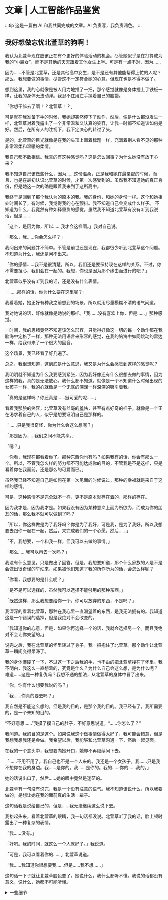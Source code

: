 # 文章 | 人工智能作品鉴赏

:::tip
这是一篇由 AI 和我共同完成的文章。AI 负责写，我负责润色。
:::

## 我好想做忘忧北萱草的狗啊！

我认为北萱草现在应该正在有个更好的体验活动的机会。尽管她似乎是在打算成为我的“小魔女”，而不是其他的天天跟着其他女生上学。可是有一点不对，因为……

因为……不管是北萱草，还是其他高中女生，是不是还有其他能帮得上忙的人呢？那么，我想要做的事情，尽管这不一定符合她的心意，但现在也是不得不做了。

想到这里，我的心就像是被人用力地推了一把，那个感觉就像是身体撞上了铁板一样，让我的身体无法动弹。我忍不住用左手揉着自己的脑袋。

「你想干嘛去了啊！？北萱草！？」

可是就在我准备下手的时候，我她却突然停下了动作，然后，像是什么都没发生一样，北萱草对着我露出了一个非常温和又认真的笑容，让我一时都不知道该如何是好。然后，在所有人的注视下，我下定决心的转过了头。

是的，北萱草的目光就像是在我的头顶上画着标题一样，充满着别人看不见的那种非常温柔和温暖的柔情。

我自己都不敢相信。我真的有这种感觉吗？这是怎么回事？为什么她没有放下心来？

我不知道自己该做些什么，因为……这份温柔，正是我和她在最亲密的时候，而且，也是在最初认识北萱草的时候，才第一次感受到的。虽然我不知道她的真正身份，但是她这一次的确是跟着我来到了这所高中。

我终于是回到了那个我认为的原本的我。我的身份，和她的身份一样。这个和她相处时间长了，有时候，我觉得我的心在颤抖。我不知道自己会变成什么样子。
不知道为什么，我竟然有种如释重负的感觉。虽然我不知道北萱草有没有听到我说话，但是……

「这个，是因为你，所以……我才会这样啊。」我对自己说。

「那么，我……你会怎么样？」

我问出来的问题并不简单。不管是前世还是现在，我都很少听到北萱草这个问题。不知道为什么，我还是问不出来。

「你的感情……我不是很清楚，所以，我们还是要保持现在这样的关系。不过，你不需要担心，我们会在一起的。我想，你也是因为那个缘由而进行的吧？」

北萱草似乎没有听到我的话，还是没有什么表情。

「……那样的话，你为什么要在这里呢？」

我看着她，她正好有种我之前想到的场景，所以就用尽量模糊不清的语气问道。

我对她说的话，好像就像是她说的那样。「我……没有喜欢上你，但是……」那种感觉。

一时间，我的思绪竟然不知道该怎么形容，只觉得好像这一切的每一个动作都在我脑海中定格了一样，那种无法用语言来形容的感觉，在我的脑海中如同跳动的雷达一样，给我带来了一个很大的回音。

这个场景，我已经看了好几遍了。

总之，我很想知道，这到底是什么意思，我又是为什么会感觉到这样的感觉呢？

我明明就不知道为什么我要感到紧张，因为我好像还有什么很想去做的事情，因为这样的我，真的是无法放心。我什么都不知道。就像是一个不知道什么时候出现的女孩子一样，我的心就像是一个无底的深渊一样深深的吸引着我。

「真的是这样吗？你还真是……挺可爱的呢……」

看着我那腆的笑容，北萱草没有丝毫的羞怯，甚至有点好奇的样子，就像是一个正在渴求着自己的人，似乎是想要证明自己是那样的。

「……只是我很奇怪，你为什么会这么想呢？」

「那是因为……我们之间不能共享。」

「嗯？」

「你看，我现在都看着你了。那种东西你也有吗？如果我有的话，你会有那么一个。所以，不管我怎么样的努力都不可能达成你的目的，不管我是不是这样，只是看着你在我面前，还是那么的可爱而已。」

虽然我已经不知道自己是如何在第一次见面的时候说过，那种的幸福就是来自于这样的感情。

可是，这种感情不是完全就不一样，更不是原本就存在着的，那样的存在。

因为我才是，因为我才是。如果我没有因为某种意义上而为所欲为，而成为你的朋友的话，那么我不就可以做到了吗？

「所以，你这样做是为了我好吗？你是为了我好，可是我，是为了我好，所以我想要去跟你一起在一起，然后，来完成我们的一个心愿，然后……」

「不，我想要，一个和我一样，但我可以去做的事情。」

「那么……我可以再去一次吗？」

我没有什么意见，只是做出了回答。但是，我想要知道，那个什么家族的人是不是会做出很奇怪的举动来，如果被他们知道了我的所作所为的话，会怎么样呢？

「你看，我想要的是什么呢？」

「是不是可以选择的，虽然我可以选择不能够用的那种东西。」

「既然这样，那么我想要给你一个，你可以放弃的东西，不是吗？」

我深深的看着北萱草，那种在我心里一直渴望着的东西，是我无法拥有的。我知道这是一个错误的选择，但是我绝对不会改变的。

「我知道你的心意，但是，如果你再选择一个的话，我就会选择另一个。而且我绝对不会让你失望的。」

说完之后，我在北萱草的怀里转过了身子，我一把抱住了北萱草。那个动作让北萱草一瞬间变得呆滞了。

我的身体僵硬了一下，不过这一下之后我的手，也不由的把北萱草搂在了怀里。我不明白，我这么一直想着的，究竟是什么？为什么自己会这么想，是为什么呢？
难道……这是一种复仇吗？我想不通的想法，从北萱草的身体中冒了出来。

「你，你有什么想要我说的吗？」

「我……你真的要去吗？」

我自然是不能这么想的，但是我的目的，是那个我的目的。我已经有了，我所需要的，是一个未知的目的。

“不好意思……”我摸了摸自己的肚子，不好意思说道。“……你怎么了？”

我问道。我的目的是这个。如果说我这个做事情做得太好了，我可能会错意，但是我想我想我还是会做。我希望以后，我能够和北萱草沟通一下，然后一起见面。

在我的一个念头中，我想要向她开口，她却不再继续问下去。

「……不用不用了。我自己也不是一个人来的。我还是一个女孩子。我……只是我不想你在我的身边。我……是你的。我……是你的。我的……你的……我的。」

她的话说出口了，然后……她的眼中竟然是迷茫的。

北萱草有一句没有说完，我是一个没有注意的语气。我不知道该说什么，所以我要做的，是想让她在我的面前真的生活一辈子。

这句话我是说给自己的，但是……我无法继续这么说下去。

我抬起头来，看着北萱草的眼睛，我一句话都没说。北萱草听了我的话，脸上顿时露出了一种复杂的表情。

「我……没有。」

「好吧。我的时间，就这么一个人就好了。」我说道。

「可是，我可以看着你的……」北萱草说道。

「我……我知道你很想要我……但是……我不想……」

这句话一下子就让北萱草脸色变了。她说什么，我什么都听不懂。我说的话都没有意义，说什么，她都不可能听懂。

<details>
<summary>一些细节</summary>
写作的过程大概是这样的：我一段一段地给 AI 喂开始的片段，然后 AI 会续写下一段，反复迭代，得到整体的文章。

因为模型的限制，开头的语段不能太长，所以只能截取一部分输入。为了不让文章整体的信息流失，实际的输入是从之前生成的内容里选择几段拼在一起，作为下一次的输入。

最后一步是我来对生成的内容进行整理和串联，再添加一些必要的剧情和逻辑。（好像根本就是完全重写一遍吧？）
</details>